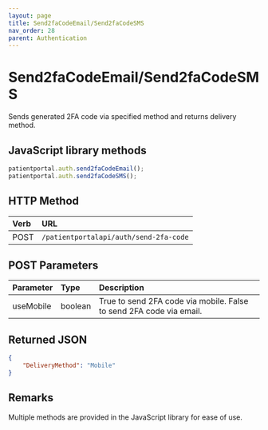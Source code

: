 ```yaml
---
layout: page
title: Send2faCodeEmail/Send2faCodeSMS
nav_order: 28
parent: Authentication
---
```


# Send2faCodeEmail/Send2faCodeSMS

Sends generated 2FA code via specified method and returns delivery method.

## JavaScript library methods

```javascript
patientportal.auth.send2faCodeEmail();
patientportal.auth.send2faCodeSMS();
```

## HTTP Method

| Verb | URL                                               |
|:-----|:--------------------------------------------------|
| POST | `/patientportalapi/auth/send-2fa-code` |

## POST Parameters

| Parameter | Type   | Description                                                 |
|:----------|:-------|:------------------------------------------------------------|
| useMobile | boolean | True to send 2FA code via mobile. False to send 2FA code via email. |

## Returned JSON

```json
{
    "DeliveryMethod": "Mobile"
}
```

## Remarks

Multiple methods are provided in the JavaScript library for ease of use.
